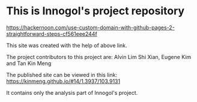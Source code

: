 # This is Innogol's project repository


https://hackernoon.com/use-custom-domain-with-github-pages-2-straightforward-steps-cf561eee244f


This site was created with the help of above link.

The project contributors to this project are: Alvin Lim Shi Xian, Eugene Kim and Tan Kin Meng 


The published site can be viewed in this link: https://kinmeng.github.io/#14/1.3937/103.9131

It contains only the analysis part of Innogol's project.
